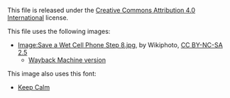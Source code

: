 This file is released under the [Creative Commons Attribution 4.0 International](https://creativecommons.org/licenses/by/4.0/) license.

This file uses the following images:
- [Image:Save a Wet Cell Phone Step 8.jpg](https://www.wikihow.com/Image:Save-a-Wet-Cell-Phone-Step-8.jpg), by Wikiphoto, [CC BY-NC-SA 2.5](https://creativecommons.org/licenses/by-nc-sa/2.5/)
  - [Wayback Machine version](https://web.archive.org/web/20221024125803/https://www.wikihow.com/Image:Save-a-Wet-Cell-Phone-Step-8.jpg)

This image also uses this font:
  - [Keep Calm](https://www.dafont.com/keep-calm.font)
